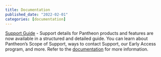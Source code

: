 ```yaml
---
title: Documentation
published_date: "2022-02-01"
categories: [documentation]
---
```

[Support Guide](/guides/support/) - Support details for Pantheon products and features are now available in a structured and detailed guide. You can learn about Pantheon’s Scope of Support, ways to contact Support, our Early Access program, and more. Refer to the [documentation](/guides/support) for more information.
